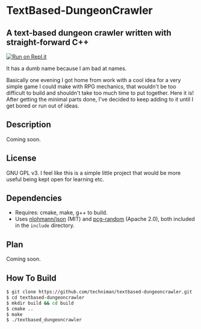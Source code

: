 # TextBased-DungeonCrawler
## A text-based dungeon crawler written with straight-forward C++

[![Run on Repl.it](https://repl.it/badge/github/TechniMan/textbased-dungeoncrawler)](https://repl.it/github/TechniMan/textbased-dungeoncrawler)

It has a dumb name because I am bad at names.

Basically one evening I got home from work with a cool idea for a very simple game I could make with RPG mechanics, that wouldn't be too difficult to build and shouldn't take too much time to put together. Here it is! After getting the minimal parts done, I've decided to keep adding to it until I get bored or run out of ideas.

## Description

Coming soon.

## License

GNU GPL v3. I feel like this is a simple little project that would be more useful being kept open for learning etc.

## Dependencies

* Requires: cmake, make, g++ to build.
* Uses [nlohmann/json](https://github.com/nlohmann/json) (MIT) and [pcg-random](http://www.pcg-random.org/) (Apache 2.0), both included in the `include` directory.

## Plan

Coming soon.

## How To Build

```bash
$ git clone https://github.com/techniman/textbased-dungeoncrawler.git
$ cd textbased-dungeoncrawler
$ mkdir build && cd build
$ cmake ..
$ make
$ ./textbased_dungeoncrawler
```
